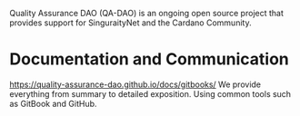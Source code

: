 Quality Assurance DAO (QA-DAO) is an ongoing open source project that provides support for SinguraityNet and the Cardano Community. 

# Documentation and Communication
https://quality-assurance-dao.github.io/docs/gitbooks/
We provide everything from summary to detailed exposition. Using common tools such as GitBook and GitHub.


	

